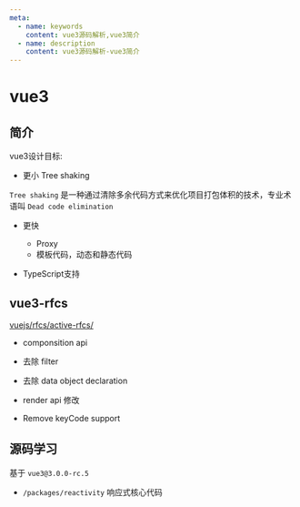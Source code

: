 ```yaml
---
meta:
  - name: keywords
    content: vue3源码解析,vue3简介
  - name: description
    content: vue3源码解析-vue3简介
---
```


# vue3

## 简介

vue3设计目标: 

* 更小 Tree shaking

`Tree shaking` 是一种通过清除多余代码方式来优化项目打包体积的技术，专业术语叫 `Dead code elimination`

* 更快

  * Proxy
  * 模板代码，动态和静态代码

* TypeScript支持

## vue3-rfcs

[vuejs/rfcs/active-rfcs/](https://github.com/vuejs/rfcs/tree/master/active-rfcs)

* componsition api

* 去除 filter

* 去除 data object declaration

* render api 修改

* Remove keyCode support 

<ImgWithBase src="/sharp/vue3-rfcs-1.webp" alt="vscode-multi-column" style="width:100%;max-width:1200px;"/>
<ImgWithBase src="/sharp/vue3-rfcs-2.webp" alt="vscode-multi-column" style="width:100%;max-width:1200px;"/>


## 源码学习

基于 `vue3@3.0.0-rc.5`

* `/packages/reactivity` 响应式核心代码
